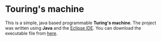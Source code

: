 # Touring's machine

This is a simple, java based programmable **Turing's machine**. The project was written using **Java** and the [Eclipse IDE](https://eclipse.org/users/). You can download the executable file from [here]().

